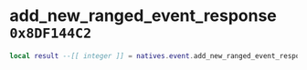 # add_new_ranged_event_response `0x8DF144C2`

```lua
local result --[[ integer ]] = natives.event.add_new_ranged_event_response(_unk0 --[[ integer ]], _unk1 --[[ integer ]], _unk2 --[[ integer ]], _unk3 --[[ integer ]], _unk4 --[[ integer ]])
```